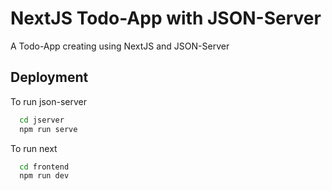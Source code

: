 
# NextJS Todo-App with JSON-Server

A Todo-App creating using NextJS and JSON-Server


## Deployment

To run json-server

```bash
  cd jserver
  npm run serve
```

To run next
```bash
  cd frontend
  npm run dev
```